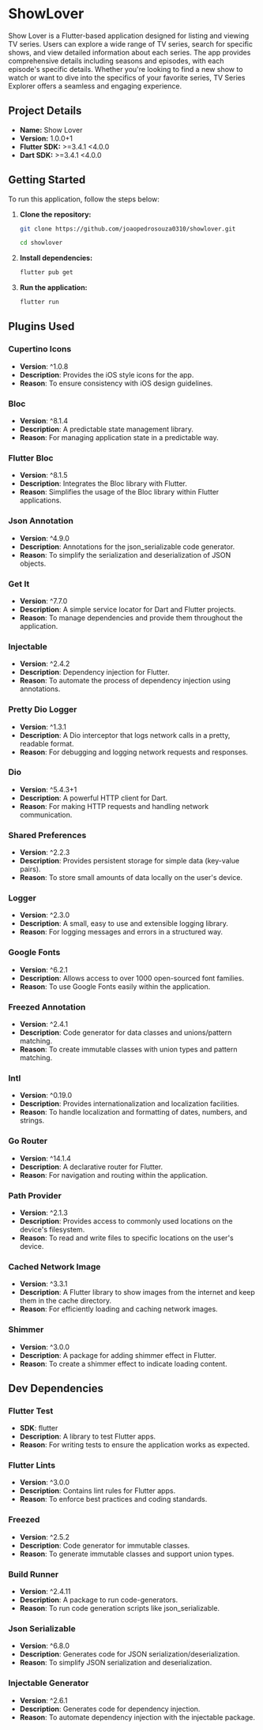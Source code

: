# ShowLover

Show Lover is a Flutter-based application designed for listing and viewing TV series. Users can explore a wide range of TV series, search for specific shows, and view detailed information about each series. The app provides comprehensive details including seasons and episodes, with each episode's specific details. Whether you're looking to find a new show to watch or want to dive into the specifics of your favorite series, TV Series Explorer offers a seamless and engaging experience.

## Project Details

- **Name:** Show Lover
- **Version:** 1.0.0+1
- **Flutter SDK:** >=3.4.1 <4.0.0
- **Dart SDK:** >=3.4.1 <4.0.0

## Getting Started

To run this application, follow the steps below:

1. **Clone the repository:**

   ```sh
   git clone https://github.com/joaopedrosouza0310/showlover.git

   cd showlover
2. **Install dependencies:**

    ```sh
    flutter pub get
3. **Run the application:**

    ```sh
    flutter run
## Plugins Used

### Cupertino Icons
- **Version**: ^1.0.8
- **Description**: Provides the iOS style icons for the app.
- **Reason**: To ensure consistency with iOS design guidelines.

### Bloc
- **Version**: ^8.1.4
- **Description**: A predictable state management library.
- **Reason**: For managing application state in a predictable way.

### Flutter Bloc
- **Version**: ^8.1.5
- **Description**: Integrates the Bloc library with Flutter.
- **Reason**: Simplifies the usage of the Bloc library within Flutter applications.

### Json Annotation
- **Version**: ^4.9.0
- **Description**: Annotations for the json_serializable code generator.
- **Reason**: To simplify the serialization and deserialization of JSON objects.

### Get It
- **Version**: ^7.7.0
- **Description**: A simple service locator for Dart and Flutter projects.
- **Reason**: To manage dependencies and provide them throughout the application.

### Injectable
- **Version**: ^2.4.2
- **Description**: Dependency injection for Flutter.
- **Reason**: To automate the process of dependency injection using annotations.

### Pretty Dio Logger
- **Version**: ^1.3.1
- **Description**: A Dio interceptor that logs network calls in a pretty, readable format.
- **Reason**: For debugging and logging network requests and responses.

### Dio
- **Version**: ^5.4.3+1
- **Description**: A powerful HTTP client for Dart.
- **Reason**: For making HTTP requests and handling network communication.

### Shared Preferences
- **Version**: ^2.2.3
- **Description**: Provides persistent storage for simple data (key-value pairs).
- **Reason**: To store small amounts of data locally on the user's device.

### Logger
- **Version**: ^2.3.0
- **Description**: A small, easy to use and extensible logging library.
- **Reason**: For logging messages and errors in a structured way.

### Google Fonts
- **Version**: ^6.2.1
- **Description**: Allows access to over 1000 open-sourced font families.
- **Reason**: To use Google Fonts easily within the application.

### Freezed Annotation
- **Version**: ^2.4.1
- **Description**: Code generator for data classes and unions/pattern matching.
- **Reason**: To create immutable classes with union types and pattern matching.

### Intl
- **Version**: ^0.19.0
- **Description**: Provides internationalization and localization facilities.
- **Reason**: To handle localization and formatting of dates, numbers, and strings.

### Go Router
- **Version**: ^14.1.4
- **Description**: A declarative router for Flutter.
- **Reason**: For navigation and routing within the application.

### Path Provider
- **Version**: ^2.1.3
- **Description**: Provides access to commonly used locations on the device's filesystem.
- **Reason**: To read and write files to specific locations on the user's device.

### Cached Network Image
- **Version**: ^3.3.1
- **Description**: A Flutter library to show images from the internet and keep them in the cache directory.
- **Reason**: For efficiently loading and caching network images.

### Shimmer
- **Version**: ^3.0.0
- **Description**: A package for adding shimmer effect in Flutter.
- **Reason**: To create a shimmer effect to indicate loading content.

## Dev Dependencies

### Flutter Test
- **SDK**: flutter
- **Description**: A library to test Flutter apps.
- **Reason**: For writing tests to ensure the application works as expected.

### Flutter Lints
- **Version**: ^3.0.0
- **Description**: Contains lint rules for Flutter apps.
- **Reason**: To enforce best practices and coding standards.

### Freezed
- **Version**: ^2.5.2
- **Description**: Code generator for immutable classes.
- **Reason**: To generate immutable classes and support union types.

### Build Runner
- **Version**: ^2.4.11
- **Description**: A package to run code-generators.
- **Reason**: To run code generation scripts like json_serializable.

### Json Serializable
- **Version**: ^6.8.0
- **Description**: Generates code for JSON serialization/deserialization.
- **Reason**: To simplify JSON serialization and deserialization.

### Injectable Generator
- **Version**: ^2.6.1
- **Description**: Generates code for dependency injection.
- **Reason**: To automate dependency injection with the injectable package.

